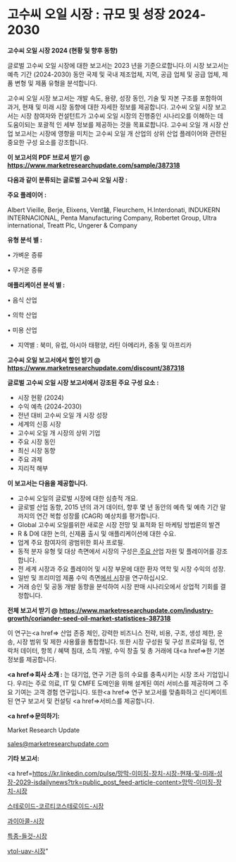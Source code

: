 # 고수씨 오일 시장 : 규모 및 성장 2024-2030

<strong>고수씨 오일 시장 2024 (현황 및 향후 동향)</strong>

글로벌 고수씨 오일 시장에 대한 보고서는 2023 년을 기준으로합니다.이 시장 보고서는 예측 기간 (2024-2030) 동안 국제 및 국내 제조업체, 지역, 공급 업체 및 공급 업체, 제품 변형 및 제품 유형을 분석합니다.

고수씨 오일 시장 보고서는 개발 속도, 용량, 성장 동인, 기술 및 자본 구조를 포함하여 과거, 현재 및 미래 시장 동향에 대한 자세한 정보를 제공합니다. 고수씨 오일 시장 보고서는 시장 참여자와 컨설턴트가 고수씨 오일 시장의 진행중인 시나리오를 이해하는 데 도움이되는 포괄적 인 세부 정보를 제공하는 것을 목표로합니다. 고수씨 오일 개 시장 산업 보고서는 시장에 영향을 미치는 고수씨 오일 개 산업의 상위 산업 플레이어와 관련된 중요한 구성 요소를 강조합니다.



<strong>이 보고서의 PDF 브로셔 받기 @ <a href=https://www.marketresearchupdate.com/sample/387318>https://www.marketresearchupdate.com/sample/387318</a></strong>



<strong>다음과 같이 분류되는 글로벌 고수씨 오일 시장 :</strong>



<strong>주요 플레이어 :</strong>

Albert Vieille, Berje, Elixens, Vent鏀, Fleurchem, H.Interdonati, INDUKERN INTERNACIONAL, Penta Manufacturing Company, Robertet Group, Ultra international, Treatt Plc, Ungerer & Company



<strong>유형 분석 별 :</strong>

• 가벼운 증류

• 무거운 증류



<strong>애플리케이션 분석 별 :</strong>

• 음식 산업

• 의학 산업

• 미용 산업

<ul>
  <li>지역별 : 북미, 유럽, 아시아 태평양, 라틴 아메리카, 중동 및 아프리카</li>
</ul>


<strong>고수씨 오일 보고서에서 할인 받기 @ <a href=https://www.marketresearchupdate.com/discount/387318>https://www.marketresearchupdate.com/discount/387318</a></strong>



<strong>글로벌 고수씨 오일 시장 보고서에서 강조된 주요 구성 요소 :</strong>
<ul>
  <li>시장 현황 (2024)</li>
  <li>수익 예측 (2024-2030)</li>
  <li>전년 대비 고수씨 오일 개 시장 성장</li>
  <li>세계의 신흥 시장</li>
  <li>고수씨 오일 개 시장의 상위 기업</li>
  <li>주요 시장 동인</li>
  <li>최신 시장 동향</li>
  <li>주요 과제</li>
  <li>지리적 해부</li>
</ul>


<strong>이 보고서는 다음을 제공합니다.</strong>
<ul>
  <li>고수씨 오일의 글로벌 시장에 대한 심층적 개요.</li>
  <li>글로벌 산업 동향, 2015 년의 과거 데이터, 향후 몇 년 동안의 예측 및 예측 기간 말까지의 연간 복합 성장률 (CAGR) 예상치를 평가합니다.</li>
  <li>Global 고수씨 오일를위한 새로운 시장 전망 및 표적화 된 마케팅 방법론의 발견</li>
  <li>R &amp; D에 대한 논의, 신제품 출시 및 애플리케이션에 대한 수요.</li>
  <li>업계 주요 참여자의 광범위한 회사 프로필.</li>
  <li>동적 분자 유형 및 대상 측면에서 시장의 구성은<a href=> 주요 산</a>업 자원 및 플레이어를 강조합니다.</li>
  <li>전 세계 시장과 주요 플레이어 및 시장 부문에 대한 환자 역학 및 시장 수익의 성장.</li>
  <li>일반 및 프리미엄 제품 수익 측면<a href=>에서 시</a>장을 연구하십시오.</li>
  <li>거래 승인 및 공동 개발 동향을 분석하여 시장 판매 시나리오에서 상업적 기회를 결정합니다.</li>
</ul>



<strong>전체 보고서 받기 @ <a href=https://www.marketresearchupdate.com/industry-growth/coriander-seed-oil-market-statistices-387318>https://www.marketresearchupdate.com/industry-growth/coriander-seed-oil-market-statistices-387318</a></strong>

이 연구는<a href=> 산업 존중</a> 체인, 강력한 비즈니스 전략, 비용, 구조, 생성 제한, 운송, 시장 범위 및 제한 사용률을 통합합니다. 또한 시장 구성원 및 구성 프로파일 링, 연락처 데이터, 항목 / 혜택 침대, 소득 개발, 수익 창출 및 총 거래에 대<a href=>한 기본 </a>정보를 제공합니다.



<strong><a href=>회사 소</a>개 :</strong>
는 대기업, 연구 기관 등의 수요를 충족시키는 시장 조사 기업입니다. 우리는 주로 의료, IT 및 CMFE 도메인을 위해 설계된 여러 서비스를 제공하며 그 주요 기여는 고객 경험 연구입니다. 또한<a href=> 연구 보</a>고서를 맞춤화하고 신디케이트 된 연구 보고서 및 컨설팅 <a href=>서비스</a>를 제공합니다.



<strong><a href=>문의하기:</a></strong>

Market Research Update

sales@marketresearchupdate.com



<strong>기타 보고서:</strong>

<a href=https://kr.linkedin.com/pulse/망막-이미징-장치-시장-현재-및-미래-성장-2029-isdailynews?trk=public_post_feed-article-content>망막-이미징-장치-시장</a>

<a href=https://www.linkedin.com/pulse/스테로이드-코르티코스테로이드-시장-세분화-연구-및-목표-고객2029년/>스테로이드-코르티코스테로이드-시장</a>

<a href=https://www.linkedin.com/pulse/과이아콜-시장-현재-및-미래-성장-2029-isdailynews-nwtwf/>과이아콜-시장</a>

<a href=https://www.linkedin.com/pulse/특종-들것-시장-세분화-연구-및-목표-고객2029년-analytics-alchemy-360-analysis-1avmf/>특종-들것-시장</a>

<a href=https://www.linkedin.com/pulse/vtol-uav-시장-규모-및-성장-2023-market-matrix-musings-analysis-4xanc/>vtol-uav-시장</a>"
